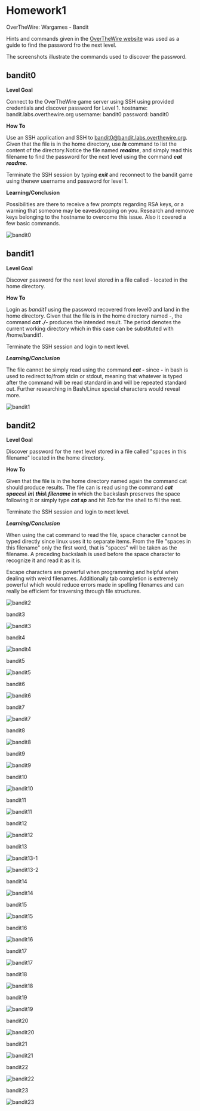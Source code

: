 # Homework1
OverTheWire: Wargames - Bandit


Hints and commands given in the [OverTheWire website][1] was used as a guide to find the password fro the next level.

The screenshots illustrate the commands used to discover the password.


  [1]: http://overthewire.org/wargames/bandit/

## bandit0 

**Level Goal**

Connect to the OverTheWire game server using SSH using provided credentials and discover password for Level 1.
hostname: bandit.labs.overthewire.org
username: bandit0
password: bandit0

**How To**

Use an SSH application and SSH to bandit0@bandit.labs.overthewire.org. Given that the file is in the home directory, use ***ls*** command to list the content of the directory.Notice the file named ***readme***, and simply read this filename to find the password for the next level using the command  ***cat readme***.

Terminate the SSH session by typing ***exit*** and reconnect to the bandit game using thenew username and password for level 1.

**Learning/Conclusion**

Possibilities are there to receive a few prompts regarding RSA keys, or a warning that someone may be eavesdropping on you. Research and remove keys belonging to the hostname to overcome this issue. Also it covered a few basic commands.

![bandit0](https://cloud.githubusercontent.com/assets/18344003/14392700/65dc9206-fde0-11e5-8bc6-76b46f53f920.jpg)

## bandit1

**Level Goal**

Discover password for the next level stored in a file called - located in the home directory.

**How To**

Login as *bandit1* using the password recovered from level0 and land in the home directory. Given that the file is in the home directory named -, the command ***cat ./-*** produces the intended result. The period denotes the current working directory which in this case can be substituted with /home/bandit1.

Terminate the SSH session and login to next level.

***Learning/Conclusion***

The file cannot be simply read using the command ***cat -*** since ***-*** in bash is used to redirect to/from stdin or stdout, meaning that whatever is typed after the command will be read standard in and will be repeated standard out. Further researching in Bash/Linux special characters would reveal more.

![bandit1](https://cloud.githubusercontent.com/assets/18344003/14392701/65de29d6-fde0-11e5-90ba-23cd8dfd37a8.jpg)

## bandit2

**Level Goal**

Discover password for the next level stored in a file called "spaces in this filename" located in the home directory.

**How To**

Given that the file is in the home directory named again the command cat should produce results. The file can is read using the command ***cat spaces\ in\ this\ filename*** in which the backslash preserves the space following it or simply type ***cat sp*** and hit *Tab* for the shell to fill the rest.

Terminate the SSH session and login to next level.

***Learning/Conclusion***

When using the cat command to read the file, space character cannot be typed directly since linux uses it to separate items. From the file "spaces in this filename" only the first word, that is "spaces" will be taken as the filename. A preceding backslash is used before the space character to recognize it and read it as it is.

Escape characters are powerful when programming and helpful when dealing with weird filenames. Additionally tab completion is extremely powerful which would reduce errors made in spelling filenames and can really be efficient for traversing through file structures.

![bandit2](https://cloud.githubusercontent.com/assets/18344003/14392702/65e0927a-fde0-11e5-943f-253d687ab915.jpg)

bandit3

![bandit3](https://cloud.githubusercontent.com/assets/18344003/14392703/65e3517c-fde0-11e5-9eb9-6ef5abb020aa.jpg)

bandit4

![bandit4](https://cloud.githubusercontent.com/assets/18344003/14378261/a6e0f08e-fd91-11e5-801c-037d08e7f093.jpg)

bandit5

![bandit5](https://cloud.githubusercontent.com/assets/18344003/14378260/a6df54ea-fd91-11e5-858b-ccbd50f19b8d.jpg)

bandit6

![bandit6](https://cloud.githubusercontent.com/assets/18344003/14378263/a6f83834-fd91-11e5-93c5-673c7815bb36.jpg)

bandit7

![bandit7](https://cloud.githubusercontent.com/assets/18344003/14378264/a6f8f3a0-fd91-11e5-9e43-73a3a2247c4b.jpg)

bandit8

![bandit8](https://cloud.githubusercontent.com/assets/18344003/14378265/a6fcd22c-fd91-11e5-85e0-f0aec7881444.jpg)

bandit9

![bandit9](https://cloud.githubusercontent.com/assets/18344003/14378266/a70e37a6-fd91-11e5-9c5f-e2d502acdf6a.jpg)

bandit10

![bandit10](https://cloud.githubusercontent.com/assets/18344003/14378268/a70fae4c-fd91-11e5-9bac-6d00d6049ce8.jpg)

bandit11

![bandit11](https://cloud.githubusercontent.com/assets/18344003/14378267/a70f5fe6-fd91-11e5-99e8-6896a183dd51.jpg)

bandit12

![bandit12](https://cloud.githubusercontent.com/assets/18344003/14378269/a71e3868-fd91-11e5-8583-8848dec4fe38.jpg)

bandit13

![bandit13-1](https://cloud.githubusercontent.com/assets/18344003/14378270/a725725e-fd91-11e5-9a8a-99414212469f.jpg)

![bandit13-2](https://cloud.githubusercontent.com/assets/18344003/14378271/a726ad22-fd91-11e5-9203-a2524b6a64ec.jpg)

bandit14

![bandit14](https://cloud.githubusercontent.com/assets/18344003/14378272/a73c3458-fd91-11e5-9cac-486b559dfeeb.jpg)

bandit15

![bandit15](https://cloud.githubusercontent.com/assets/18344003/14378274/a740129e-fd91-11e5-83fa-84b3ec1e91c8.jpg)

bandit16

![bandit16](https://cloud.githubusercontent.com/assets/18344003/14378273/a73d9a28-fd91-11e5-8795-081c90da44f1.jpg)

bandit17

![bandit17](https://cloud.githubusercontent.com/assets/18344003/14378275/a744113c-fd91-11e5-8ea6-57a540157bed.jpg)

bandit18

![bandit18](https://cloud.githubusercontent.com/assets/18344003/14378276/a74ad116-fd91-11e5-8439-b36b9920bdd4.jpg)

bandit19

![bandit19](https://cloud.githubusercontent.com/assets/18344003/14378277/a74bc472-fd91-11e5-9198-d9244005c937.jpg)

bandit20

![bandit20](https://cloud.githubusercontent.com/assets/18344003/14378280/a76e4e0c-fd91-11e5-8196-6cb516d935a8.jpg)

bandit21

![bandit21](https://cloud.githubusercontent.com/assets/18344003/14378279/a76d03f8-fd91-11e5-9564-06c0dc70197d.jpg)

bandit22

![bandit22](https://cloud.githubusercontent.com/assets/18344003/14378278/a76a8a6a-fd91-11e5-8fab-04a5dd2bd6b1.jpg)

bandit23

![bandit23](https://cloud.githubusercontent.com/assets/18344003/14378281/a7752fd8-fd91-11e5-9a7d-0e479e980f45.jpg)
